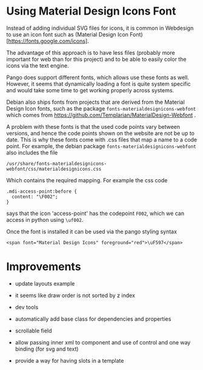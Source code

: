 

Using Material Design Icons Font
================================

Instead of adding individual SVG files for icons, it is common in Webdesign to
use an icon font such as (Material Design Icon Font)
[https://fonts.google.com/icons].

The advantage of this approach is to have less files (probably more important
for web than for this project) and to be able to easily color the icons via
the text engine.


Pango does support different fonts, which allows use these fonts as well.
However, it seems that dynamically loading a font is quite system specific
and would take some time to get working properly across systems.

Debian also ships fonts from projects that are derived from the Material
Design Icon fonts, such as the package `fonts-materialdesignicons-webfont`
which comes from https://github.com/Templarian/MaterialDesign-Webfont .

A problem with these fonts is that the used code points vary between versions,
and hence the code points shown on the website are not be up to date. This is
why these fonts come with .css files that map a name to a code point. For
example, the debian package `fonts-materialdesignicons-webfont` also includes
the file

    /usr/share/fonts-materialdesignicons-webfont/css/materialdesignicons.css

Which contains the required mapping. For example the css code

    .mdi-access-point:before {
      content: "\F002";
    }

says that the icon 'access-point' has the codepoint `F002`, which we can
access in python using `\uf002`.

Once the font is installed it can be used via the pango styling syntax

    <span font="Material Design Icons" foreground="red">\uF597</span>



Improvements
============

- update layouts example

- it seems like draw order is not sorted by z index
- dev tools

- automatically add base class for dependencies and properties
- scrollable field
- allow passing inner xml to component and use of control and one way binding (for svg and text)
- provide a way for having slots in a template